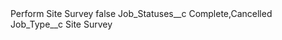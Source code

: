 <?xml version="1.0" encoding="UTF-8"?>
<CustomMetadata xmlns="http://soap.sforce.com/2006/04/metadata" xmlns:xsi="http://www.w3.org/2001/XMLSchema-instance" xmlns:xsd="http://www.w3.org/2001/XMLSchema">
    <label>Perform Site Survey</label>
    <protected>false</protected>
    <values>
        <field>Job_Statuses__c</field>
        <value xsi:type="xsd:string">Complete,Cancelled</value>
    </values>
    <values>
        <field>Job_Type__c</field>
        <value xsi:type="xsd:string">Site Survey</value>
    </values>
</CustomMetadata>

